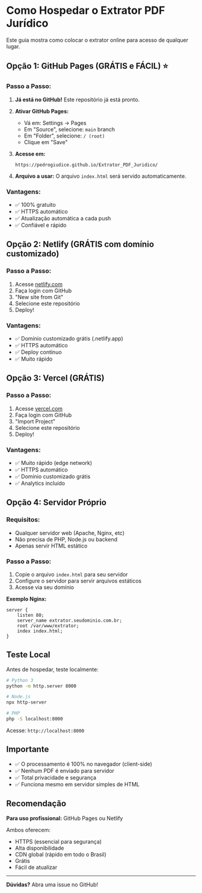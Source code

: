 # Como Hospedar o Extrator PDF Jurídico

Este guia mostra como colocar o extrator online para acesso de qualquer lugar.

## Opção 1: GitHub Pages (GRÁTIS e FÁCIL) ⭐

### Passo a Passo:

1. **Já está no GitHub!** Este repositório já está pronto.

2. **Ativar GitHub Pages:**
   - Vá em: Settings → Pages
   - Em "Source", selecione: `main` branch
   - Em "Folder", selecione: `/ (root)`
   - Clique em "Save"

3. **Acesse em:**
   ```
   https://pedrogiudice.github.io/Extrator_PDF_Juridico/
   ```

4. **Arquivo a usar:** O arquivo `index.html` será servido automaticamente.

### Vantagens:
- ✅ 100% gratuito
- ✅ HTTPS automático
- ✅ Atualização automática a cada push
- ✅ Confiável e rápido

## Opção 2: Netlify (GRÁTIS com domínio customizado)

### Passo a Passo:

1. Acesse [netlify.com](https://netlify.com)
2. Faça login com GitHub
3. "New site from Git"
4. Selecione este repositório
5. Deploy!

### Vantagens:
- ✅ Domínio customizado grátis (.netlify.app)
- ✅ HTTPS automático
- ✅ Deploy contínuo
- ✅ Muito rápido

## Opção 3: Vercel (GRÁTIS)

### Passo a Passo:

1. Acesse [vercel.com](https://vercel.com)
2. Faça login com GitHub
3. "Import Project"
4. Selecione este repositório
5. Deploy!

### Vantagens:
- ✅ Muito rápido (edge network)
- ✅ HTTPS automático
- ✅ Domínio customizado grátis
- ✅ Analytics incluído

## Opção 4: Servidor Próprio

### Requisitos:
- Qualquer servidor web (Apache, Nginx, etc)
- Não precisa de PHP, Node.js ou backend
- Apenas servir HTML estático

### Passo a Passo:

1. Copie o arquivo `index.html` para seu servidor
2. Configure o servidor para servir arquivos estáticos
3. Acesse via seu domínio

**Exemplo Nginx:**
```nginx
server {
    listen 80;
    server_name extrator.seudominio.com.br;
    root /var/www/extrator;
    index index.html;
}
```

## Teste Local

Antes de hospedar, teste localmente:

```bash
# Python 3
python -m http.server 8000

# Node.js
npx http-server

# PHP
php -S localhost:8000
```

Acesse: `http://localhost:8000`

## Importante

- ✅ O processamento é 100% no navegador (client-side)
- ✅ Nenhum PDF é enviado para servidor
- ✅ Total privacidade e segurança
- ✅ Funciona mesmo em servidor simples de HTML

## Recomendação

**Para uso profissional:** GitHub Pages ou Netlify

Ambos oferecem:
- HTTPS (essencial para segurança)
- Alta disponibilidade
- CDN global (rápido em todo o Brasil)
- Grátis
- Fácil de atualizar

---

**Dúvidas?** Abra uma issue no GitHub!
